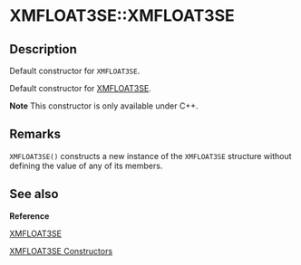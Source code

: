 # XMFLOAT3SE::XMFLOAT3SE

## Description

Default constructor for `XMFLOAT3SE`.

Default constructor for [XMFLOAT3SE](https://learn.microsoft.com/windows/desktop/api/directxpackedvector/ns-directxpackedvector-xmfloat3se).

**Note** This constructor is only available under C++.

## Remarks

`XMFLOAT3SE()` constructs a new instance of the `XMFLOAT3SE` structure without
defining the value of any of its members.

## See also

**Reference**

[XMFLOAT3SE](https://learn.microsoft.com/windows/desktop/api/directxpackedvector/ns-directxpackedvector-xmfloat3se)

[XMFLOAT3SE Constructors](https://learn.microsoft.com/windows/desktop/dxmath/xmfloat3se-ctor)